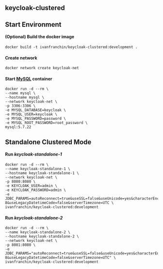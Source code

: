 ## keycloak-clustered

## Start Environment

#### (Optional) Build the docker image
```
docker build -t ivanfranchin/keycloak-clustered:development .
```

#### Create network
```
docker network create keycloak-net
```

#### Start [MySQL](https://hub.docker.com/_/mysql) container
```
docker run -d --rm \
--name mysql \
--hostname mysql \
--network keycloak-net \
-p 3306:3306 \
-e MYSQL_DATABASE=keycloak \
-e MYSQL_USER=keycloak \
-e MYSQL_PASSWORD=password \
-e MYSQL_ROOT_PASSWORD=root_password \
mysql:5.7.22
```

## Standalone Clustered Mode

#### Run _keycloak-standalone-1_
```
docker run -d --rm \
--name keycloak-standalone-1 \
--hostname keycloak-standalone-1 \
--network keycloak-net \
-p 8080:8080 \
-e KEYCLOAK_USER=admin \
-e KEYCLOAK_PASSWORD=admin \
-e JDBC_PARAMS=autoReconnect=true&useSSL=false&useUnicode=yes&characterEncoding=UTF-8&useLegacyDatetimeCode=false&serverTimezone=UTC \
ivanfranchin/keycloak-clustered:development
```

#### Run _keycloak-standalone-2_
```
docker run -d --rm \
--name keycloak-standalone-2 \
--hostname keycloak-standalone-2 \
--network keycloak-net \
-p 8081:8080 \
-e JDBC_PARAMS="autoReconnect=true&useSSL=false&useUnicode=yes&characterEncoding=UTF-8&useLegacyDatetimeCode=false&serverTimezone=UTC" \
ivanfranchin/keycloak-clustered:development
```